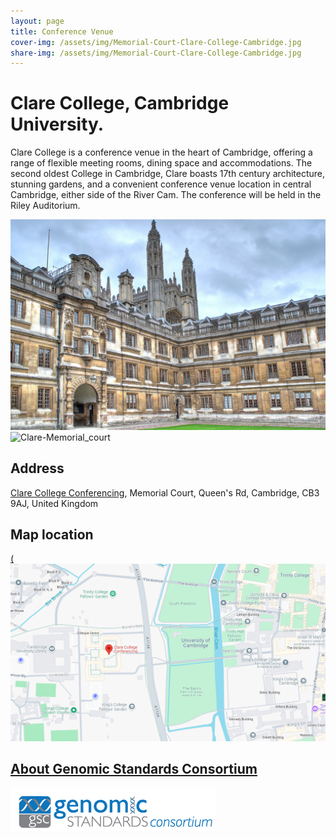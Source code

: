 ```yaml
---
layout: page
title: Conference Venue
cover-img: /assets/img/Memorial-Court-Clare-College-Cambridge.jpg
share-img: /assets/img/Memorial-Court-Clare-College-Cambridge.jpg
---
```


# Clare College, Cambridge University.

Clare College is a conference venue in the heart of Cambridge, offering a range of flexible meeting rooms,
dining space and accommodations. The second oldest College in Cambridge, Clare boasts 17th century
architecture, stunning gardens, and a convenient conference venue location in central Cambridge, either side
of the River Cam. The conference will be held in the Riley Auditorium.

![Clare-College](../assets/img/clare-college.jpg)
![Clare-Memorial_court](Memorial-Court-Clare-College-Cambridge.jpg)

## Address
[Clare College Conferencing](https://www.clareconferencing.com/), Memorial Court, Queen's Rd, Cambridge, CB3 9AJ, United Kingdom

## Map location

[(![clare-google-map](../assets/img/clare-location.png)](https://maps.app.goo.gl/PZgoxzvmjbZo3kAv9)





## [About Genomic Standards Consortium](https://www.gensc.org/)
![GenSC logo](../assets/img/gsc_logo_sml.png)


